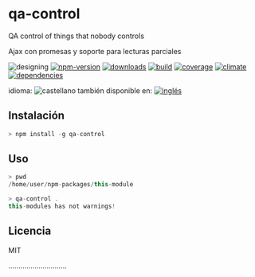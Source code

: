 <!-- multilang from README.md




NO MODIFIQUE ESTE ARCHIVO. FUE GENERADO AUTOMÁTICAMENTE POR multilang.js




-->
# qa-control
QA control of things that nobody controls



Ajax con promesas y soporte para lecturas parciales


<!-- cucardas -->
![designing](https://img.shields.io/badge/stability-desgining-red.svg)
[![npm-version](https://img.shields.io/npm/v/qa-control.svg)](https://npmjs.org/package/qa-control)
[![downloads](https://img.shields.io/npm/dm/qa-control.svg)](https://npmjs.org/package/qa-control)
[![build](https://img.shields.io/travis/codenautas/qa-control/master.svg)](https://travis-ci.org/codenautas/qa-control)
[![coverage](https://img.shields.io/coveralls/codenautas/qa-control/master.svg)](https://coveralls.io/r/codenautas/qa-control)
[![climate](https://img.shields.io/codeclimate/github/codenautas/qa-control.svg)](https://codeclimate.com/github/codenautas/qa-control)
[![dependencies](https://img.shields.io/david/codenautas/qa-control.svg)](https://david-dm.org/codenautas/qa-control)

<!--multilang buttons-->

idioma: ![castellano](https://raw.githubusercontent.com/codenautas/multilang/master/img/lang-es.png)
también disponible en:
[![inglés](https://raw.githubusercontent.com/codenautas/multilang/master/img/lang-en.png)](README.md)


## Instalación


```js
> npm install -g qa-control
```


## Uso


```js
> pwd
/home/user/npm-packages/this-module

> qa-control . 
this-modules has not warnings!
```


## Licencia


MIT

.............................

